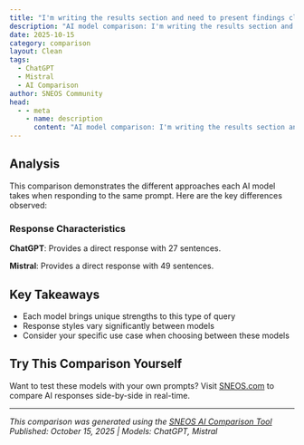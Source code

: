 ```yaml
---
title: "I'm writing the results section and need to present findings clearly. Help me: 1) Start with preliminary analyses (assumptions"
description: "AI model comparison: I'm writing the results section and need to present findings clearly. Help me: 1) Start with prelimi..."
date: 2025-10-15
category: comparison
layout: Clean
tags:
  - ChatGPT
  - Mistral
  - AI Comparison
author: SNEOS Community
head:
  - - meta
    - name: description
      content: "AI model comparison: I'm writing the results section and need to present findings clearly. Help me: 1) Start with preliminary analyses (assum..."
---
```


<ChatComparison
  title="I'm writing the results section and need to present findings clearly. Help me: 1) Start with preliminary analyses (assumptions"
  prompt="I'm writing the results section and need to present findings clearly. Help me: 1) Start with preliminary analyses (assumptions"
  :responses='{"ChatGPT": "Certainly! When writing the results section of your research, starting with preliminary analyses of assumptions is a great way to set the stage for your findings. Here\u0027s a structured approach to presenting these analyses clearly:\n\n### Results Section\n\n#### Preliminary Analyses\n\nBefore conducting the primary analyses, we first evaluated the key assumptions underlying our statistical methods. This preliminary evaluation ensures the validity of our results.\n\n1. **Normality**: \n   To determine if the data were normally distributed, we performed the Shapiro-Wilk test. The results indicated that the data met the normality assumption (p \u003E 0.05), confirming that parametric tests could be appropriately applied. Additionally, visual inspection of Q-Q plots supported these findings, as the data points closely followed the diagonal line.\n\n2. **Homogeneity of Variance**:\n   We assessed the homogeneity of variances using Levene\u0027s Test. The analysis revealed no significant differences in variances across groups (p = 0.45), indicating that the assumption of homogeneity was satisfied.\n\n3. **Independence of Observations**:\n   The study design ensured that observations were independent. We confirmed this by structuring data collection in a manner that minimizes interaction between subjects, which is crucial for avoiding bias in results.\n\n4. **Linearity**:\n   For models involving regression analysis, scatterplots were examined to assess linear relationships between independent and dependent variables. The plots indicated a linear association, justifying the use of linear regression techniques.\n\n5. **Multicollinearity**:\n   We evaluated multicollinearity using Variance Inflation Factor (VIF) analysis. All VIF values were below the threshold of 5, indicating that multicollinearity was not a concern for our model.\n\n#### Summary of Assumptions\n\nThe preliminary analyses support the appropriateness of the statistical methods employed in this study. Given that the assumptions of normality, homogeneity of variance, independence, linearity, and multicollinearity were satisfied, we proceeded with the main analyses as planned.\n\n---\n\n### Next Steps\n\nAfter outlining the preliminary analyses, you can transition to discussing the main findings, using clear subsections or bullet points to differentiate various results. This will help maintain clarity and ensure that the reader can easily follow your results.\n\nWould you like assistance with the main findings or any specific analyses?", "Mistral": "Certainly! When writing the results section of a research paper, it\u0027s important to present your findings clearly and logically. Starting with preliminary analyses, including checking assumptions, is a good approach. Here\u2019s a structured way to present your findings:\n\n### Results\n\n#### Preliminary Analyses\n\n**Assumptions Check**\n\nBefore presenting the main findings, it is crucial to ensure that the assumptions underlying the statistical analyses are met. The following assumptions were checked:\n\n1. **Normality**:\n   - The normality of the data was assessed using the Shapiro-Wilk test and visual inspection of Q-Q plots. The results indicated that the data were approximately normally distributed, with no significant deviations from normality (Shapiro-Wilk test, p \u003E 0.05).\n\n2. **Homogeneity of Variance**:\n   - Levene\u0027s test was conducted to check for homogeneity of variance. The results showed that the variances were homogeneous across groups (Levene\u0027s test, p \u003E 0.05), satisfying the assumption of equal variances.\n\n3. **Independence of Observations**:\n   - The independence of observations was ensured through the study design, where participants were randomly assigned to different groups, and each participant\u0027s data was collected independently.\n\n4. **Linearity**:\n   - For regression analyses, the linearity assumption was checked using scatter plots and residual plots. The plots indicated a linear relationship between the predictor and outcome variables.\n\n5. **Multicollinearity**:\n   - Variance Inflation Factor (VIF) values were calculated to check for multicollinearity among predictor variables. All VIF values were below 5, indicating no significant multicollinearity issues.\n\n**Descriptive Statistics**\n\nDescriptive statistics were calculated to summarize the main characteristics of the sample. The mean, standard deviation, and range for each variable are presented in Table 1.\n\n| Variable       | Mean   | Standard Deviation | Minimum | Maximum |\n|----------------|--------|--------------------|---------|---------|\n| Age            | 35.2   | 10.3               | 18      | 65      |\n| Income         | $50,000| $15,000            | $20,000 | $100,000|\n| Education Level| 14.5   | 2.1                | 12      | 20      |\n\n**Table 1: Descriptive Statistics of the Sample**\n\n#### Main Analyses\n\n**Hypothesis Testing**\n\n1. **Hypothesis 1**: There is a significant difference in [outcome variable] between [group 1] and [group 2].\n   - An independent samples t-test was conducted to compare the means of [outcome variable] between [group 1] and [group 2]. The results indicated a significant difference (t(df) = value, p \u003C 0.05), with [group 1] having a higher mean [outcome variable] than [group 2].\n\n2. **Hypothesis 2**: There is a significant relationship between [predictor variable] and [outcome variable].\n   - A linear regression analysis was performed to examine the relationship between [predictor variable] and [outcome variable]. The results showed a significant positive relationship (\u03B2 = value, p \u003C 0.05), explaining [R\u00B2 value]% of the variance in [outcome variable].\n\n**Additional Analyses**\n\nFurther analyses were conducted to explore potential moderators and mediators of the relationships observed.\n\n1. **Moderation Analysis**:\n   - A moderation analysis was performed to examine whether [moderator variable] influenced the relationship between [predictor variable] and [outcome variable]. The results indicated that [moderator variable] significantly moderated the relationship (interaction term, p \u003C 0.05).\n\n2. **Mediation Analysis**:\n   - A mediation analysis was conducted to test whether [mediator variable] mediated the relationship between [predictor variable] and [outcome variable]. The results showed a significant indirect effect (indirect effect = value, p \u003C 0.05), suggesting that [mediator variable] partially mediated the relationship.\n\n#### Summary of Findings\n\nIn summary, the preliminary analyses confirmed that the assumptions for the statistical tests were met. The main analyses revealed significant differences between groups and a significant relationship between the predictor and outcome variables. Additional analyses identified significant moderation and mediation effects, providing a more nuanced understanding of the relationships observed.\n\nBy following this structure, you can present your findings clearly and logically, ensuring that readers can easily follow your results and understand the significance of your findings."}' published-date="{DateTime.UtcNow:HH:mm}"
/>

## Analysis

This comparison demonstrates the different approaches each AI model takes when responding to the same prompt. Here are the key differences observed:

### Response Characteristics

**ChatGPT**: Provides a direct response with 27 sentences. 

**Mistral**: Provides a direct response with 49 sentences. 

## Key Takeaways

- Each model brings unique strengths to this type of query
- Response styles vary significantly between models
- Consider your specific use case when choosing between these models

## Try This Comparison Yourself

Want to test these models with your own prompts? Visit [SNEOS.com](https://sneos.com) to compare AI responses side-by-side in real-time.

---

*This comparison was generated using the [SNEOS AI Comparison Tool](https://sneos.com)*
*Published: October 15, 2025 | Models: ChatGPT, Mistral*
